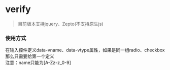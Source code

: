 # verify

> 目前版本支持jquery、Zepto(不支持原生js)

### 使用方式

在输入控件定义data-vname、data-vtype属性，如果是同一组radio、checkbox那么只需要给第一个定义  
注意：name只能为[A-Zz-z_0-9]
